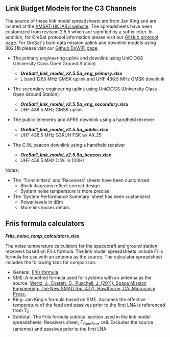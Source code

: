 ## Link Budget Models for the C3 Channels

The source of these link model spreadsheets are from Jan King and are located at the [AMSAT-UK IARU website](http://www.amsatuk.me.uk/iaru/spreadsheet.htm).  The spreadsheets have been customized from revision 2.5.5 which are signified by a suffix letter.  In addition, for OreSat protocol information please visit our [GitHub protocol page](https://github.com/oresat/oresat-design/tree/gh-pages/protocol).  For OreSat's bulk-data mission uplink and downlink models using 802.11b please visit our [Github DxWiFi page](https://github.com/oresat/oresat-dxwifi-hardware).

- The primary engineering uplink and downlink using UniClOGS (University Class Open Ground Station)
  - ___OreSat1_link_model_v2.5.5a_eng_primary.xlsx___
  - L band 1265 MHz GMSK uplink and UHF 436.5 MHz GMSK downlink

- The secondary engineering uplink using UniClOGS (University Class Open Ground Station)
  - ___OreSat1_link_model_v2.5.5a_eng_secondary.xlsx___
  - UHF 436.5 MHz GMSK uplink

- The public telemetry and APRS downlink using a handheld receiver
  - ___OreSat1_link_model_v2.5.5a_public.xlsx___
  - UHF 436.5 MHz G3RUH FSK w/ AX.25

- The C.W. beacon downlink using a handheld receiver
  - ___OreSat1_link_model_v2.5.5a_beacon.xlsx___
  - UHF 436.5 MHz C.W. in 100Hz

Notes:
- The 'Transmitters' and 'Receivers' sheets have been customized
  - Block diagrams reflect correct design
  - System noise temperature is more precise
- The 'System Performance Summary' sheet has been customized
  - Power levels in dBm
  - More link losses details

## Friis formula calculators
___Friis_noise_temp_calculators.xlsx___

The noise temperature calculators for the spacecraft and ground station receivers based on Friis formula.  The link model spreadsheets include Friis formula for use with an antenna as the source.  The calculator spreadsheet includes the following tabs for comparison.

- General: [Friis formula](https://en.wikipedia.org/wiki/Friis_formulas_for_noise)
- SME: A modified formula used for systems with an antenna as the source.  [Wertz, J., Everett, D., Puschell, J. (2011). Space Mission Engineering: The New SMAD (pp. 477). Hawthorne, CA: Microcosm Press.](http://www.sme-smad.com/)
- King: Jan King's formula based on SME. Assumes the effective temperature of the feed and passives prior to the first LNA is referenced from T<sub>0</sub>
- Subtotal: The Friis formula subtotal section used in the link model spreadsheets; Receivers sheet, T<sub>ComRcvr</sub> cell. Excludes the source (antenna) and passives prior to the first LNA
